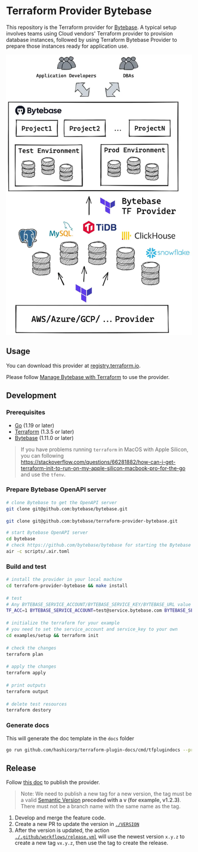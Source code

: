 # Terraform Provider Bytebase

This repository is the Terraform provider for [Bytebase](https://bytebase.com). A typical setup
involves teams using Cloud vendors' Terraform provider to provision database instances, followed by
using Terraform Bytebase Provider to prepare those instances ready for application use.

![Overview](https://raw.githubusercontent.com/bytebase/terraform-provider-bytebase/main/docs/assets/overview.webp)

## Usage

You can download this provider at [registry.terraform.io](https://registry.terraform.io/providers/bytebase/bytebase).

Please follow [Manage Bytebase with Terraform](https://www.bytebase.com/docs/get-started/terraform) to use the provider.

## Development

### Prerequisites

- [Go](https://golang.org/doc/install) (1.19 or later)
- [Terraform](https://developer.hashicorp.com/terraform/downloads?product_intent=terraform) (1.3.5 or later)
- [Bytebase](https://github.com/bytebase/bytebase) (1.11.0 or later)

> If you have problems running `terraform` in MacOS with Apple Silicon, you can following https://stackoverflow.com/questions/66281882/how-can-i-get-terraform-init-to-run-on-my-apple-silicon-macbook-pro-for-the-go and use the `tfenv`.

### Prepare Bytebase OpenAPI server

```bash
# clone Bytebase to get the OpenAPI server
git clone git@github.com:bytebase/bytebase.git

git clone git@github.com:bytebase/terraform-provider-bytebase.git
```

```bash
# start Bytebase OpenAPI server
cd bytebase
# check https://github.com/bytebase/bytebase for starting the Bytebase server.
air -c scripts/.air.toml
```

### Build and test

```bash
# install the provider in your local machine
cd terraform-provider-bytebase && make install

# test
# Any BYTEBASE_SERVICE_ACCOUNT/BYTEBASE_SERVICE_KEY/BYTEBASE_URL value should work since the service is mocked
TF_ACC=1 BYTEBASE_SERVICE_ACCOUNT=test@service.bytebase.com BYTEBASE_SERVICE_KEY=test_secret BYTEBASE_URL=https://bytebase.example.com go test -v ./...

# initialize the terraform for your example
# you need to set the service_account and service_key to your own
cd examples/setup && terraform init

# check the changes
terraform plan

# apply the changes
terraform apply

# print outputs
terraform output

# delete test resources
terraform destory
```

### Generate docs

This will generate the doc template in the `docs` folder

```bash
go run github.com/hashicorp/terraform-plugin-docs/cmd/tfplugindocs --provider-name=terraform-provider-bytebase
```

## Release

Follow [this doc](https://developer.hashicorp.com/terraform/registry/providers/publishing) to publish the provider.

> Note:
> We need to publish a new tag for a new version, the tag must be a valid [Semantic Version](https://semver.org/) **preceded with a v (for example, v1.2.3)**. There must not be a branch name with the same name as the tag.

1. Develop and merge the feature code.
1. Create a new PR to update the version in [`./VERSION`](./VERSION)
1. After the version is updated, the action [`./.github/workflows/release.yml`](./.github/workflows/release.yml) will use the newest version `x.y.z` to create a new tag `vx.y.z`, then use the tag to create the release.
